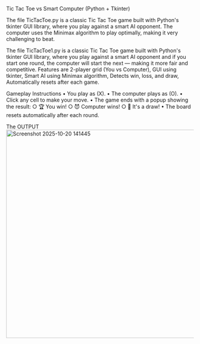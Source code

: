 Tic Tac Toe vs Smart Computer (Python + Tkinter)

The file TicTacToe.py is a classic Tic Tac Toe game built with Python's tkinter GUI library, where you play against a smart AI opponent. The computer uses the Minimax algorithm to play optimally, making it very challenging to beat.

The file TicTacToe1.py is a classic Tic Tac Toe game built with Python's tkinter GUI library, where you play against a smart AI opponent and  if you start one round, the computer will start the next — making it more fair and competitive.
Features are 2-player grid (You vs Computer), GUI using tkinter, Smart AI using Minimax algorithm, Detects win, loss, and draw, Automatically resets after each game.

Gameplay Instructions
   • You play as  (X).
   • The computer plays as  (O).
   • Click any cell to make your move.
   • The game ends with a popup showing the result:
         ○ 🏆 You win!
		 ○ 😈 Computer wins!
		 ○ 🤝 It's a draw!
   • The board resets automatically after each round.


The OUTPUT
<img width="524" height="561" alt="Screenshot 2025-10-20 141445" src="https://github.com/user-attachments/assets/297cf049-bfa2-48c3-9a90-24e36211dd7c" />
